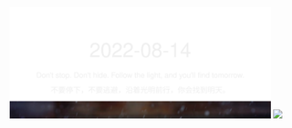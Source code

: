 <!-- [START DAILY SAYING] -->
<!-- Please keep comment here to allow auto update -->
<p align="center">
  <img src="assets/daily-saying/2022-08-14.svg" height="196"/>
  <img src="https://dots365.herokuapp.com?d=2022-08-14" height="196"/>
</p>
<!-- [END DAILY SAYING] -->

<!-- <p align="center">
<img alt="profile views" src="https://komarev.com/ghpvc/?username=bubkoo&color=brightgreen&style=flat-square&label=PROFILE+VIEWS" />
</p> -->
